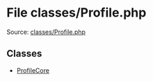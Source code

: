 File classes/Profile.php
=========

Source: [classes/Profile.php](https://github.com/PrestaShop/PrestaShop/blob/1.5.0.5/classes/Profile.php)


Classes
-------

* [ProfileCore](class.ProfileCore.md)

